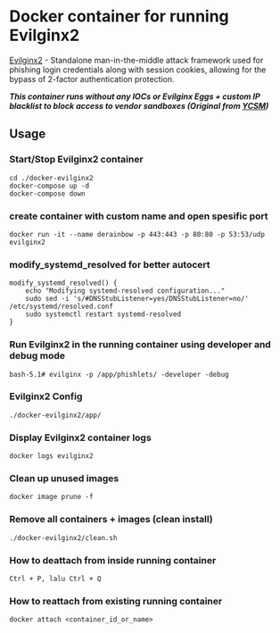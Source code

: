 # Docker container for running Evilginx2

[Evilginx2](https://github.com/kgretzky/evilginx2) - Standalone man-in-the-middle attack framework used for phishing login credentials along with session cookies, allowing for the bypass of 2-factor authentication protection.

***This container runs without any IOCs or Evilginx Eggs + custom IP blacklist to block access to vendor sandboxes (Original from [YCSM](https://github.com/infosecn1nja/ycsm/blob/master/maps/ip_blacklist.conf))***

## Usage

### Start/Stop Evilginx2 container

```shell
cd ./docker-evilginx2
docker-compose up -d
docker-compose down
```

### create container with custom name and open spesific port
```shell
docker run -it --name derainbow -p 443:443 -p 80:80 -p 53:53/udp evilginx2
```

### modify_systemd_resolved for better autocert 
```shell
modify_systemd_resolved() {
    echo "Modifying systemd-resolved configuration..."
    sudo sed -i 's/#DNSStubListener=yes/DNSStubListener=no/' /etc/systemd/resolved.conf
    sudo systemctl restart systemd-resolved
}
```

### Run Evilginx2 in the running container using developer and debug mode
```shell
bash-5.1# evilginx -p /app/phishlets/ -developer -debug
```


### Evilginx2 Config

```shell
./docker-evilginx2/app/
```

### Display Evilginx2 container logs

```shell
docker logs evilginx2
```

### Clean up unused images
```shell
docker image prune -f
```

### Remove all containers + images (clean install)

```shell
./docker-evilginx2/clean.sh
```


### How to deattach from inside running container
```shell
Ctrl + P, lalu Ctrl + Q
```
###  How to reattach from existing running container
```shell
docker attach <container_id_or_name>
```
